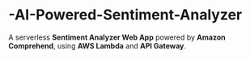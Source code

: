 # -AI-Powered-Sentiment-Analyzer
A serverless **Sentiment Analyzer Web App** powered by **Amazon Comprehend**, using **AWS Lambda** and **API Gateway**.
